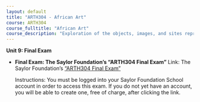 ```yaml
---
layout: default
title: "ARTH304 - African Art"
course: ARTH304
course_fulltitle: "African Art"
course_description: "Exploration of the objects, images, and sites representing the diverse ethnic and artistic heritage of Africa, with particular emphasis on the role of art as manifested in the lifestyles, spiritualties, and philosophies of particular African societies."
---
```

**Unit 9: Final Exam** <span id="9"></span> 
-   **Final Exam: The Saylor Foundation’s “ARTH304 Final Exam”**
    Link: The Saylor Foundation’s [“ARTH304 Final
    Exam”](http://school.saylor.org/mod/quiz/view.php?id=1252)  
      
     Instructions: You must be logged into your Saylor Foundation School
    account in order to access this exam. If you do not yet have an
    account, you will be able to create one, free of charge, after
    clicking the link.


